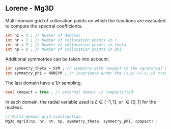 ## Lorene - Mg3D

Multi-domain grid of collocation points on which the functions are evaluated to compute the spectral coefficients.

```C++
int nz = 3 ; // Number of domains
int nr = 7 ; // Number of collocation points in r
int nt = 5 ; // Number of collocation points in theta
int np = 8 ; // Number of collocation points in phi
```

Additional symmetries can be taken into account:

```C++
int symmetry_theta = SYM ; // symmetry with respect to the equatorial plane (z=0)
int symmetry_phi = NONSYM ; // invariance under the (x,y)->(-x,-y) transform.
```

The last domain have a $1/r$ sampling.

```C++
bool compact = true ; // external domain is compactified
```

In each domain, the radial variable used is $\xi \in[-1,1],$ or $\in[0,1]$ for the nucleus.

```C++
// Multi-domain grid construction:
Mg3d mgrid(nz, nr, nt, np, symmetry_theta, symmetry_phi, compact) ;
```